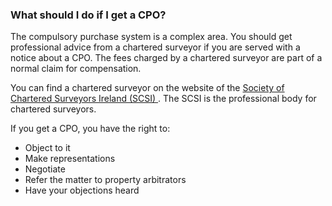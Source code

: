 ###  What should I do if I get a CPO?

The compulsory purchase system is a complex area. You should get professional
advice from a chartered surveyor if you are served with a notice about a CPO.
The fees charged by a chartered surveyor are part of a normal claim for
compensation.

You can find a chartered surveyor on the website of the [ Society of Chartered
Surveyors Ireland (SCSI) ](http://www.scsi.ie/) . The SCSI is the professional
body for chartered surveyors.

If you get a CPO, you have the right to:

  * Object to it 
  * Make representations 
  * Negotiate 
  * Refer the matter to property arbitrators 
  * Have your objections heard 
